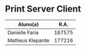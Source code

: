 # Print Server Client

|Aluno(a) | R.A. |
|--|--|
| Danielle Faria | 167575 |
| Matheus Kleparde | 177216 |